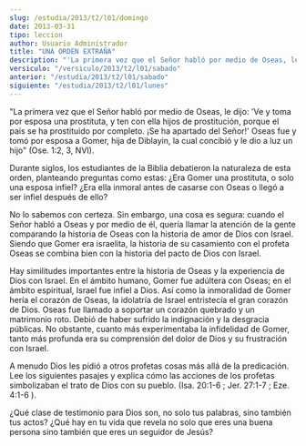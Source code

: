 ```yaml
---
slug: /estudia/2013/t2/l01/domingo
date: 2013-03-31
tipo: leccion
author: Usuario Administrador
title: "UNA ORDEN EXTRAÑA"
description: "'La primera vez que el Señor habló por medio de Oseas, le dijo: 'Ve y toma por esposa una prostituta, y ten con ella hijos de prostitución, porque el país se ha prostituido por completo. ¡Se ha apartado del Señor!' Oseas fue y tomó por esposa a Gomer, hija de Diblayin, la cual concibió y le dio a luz un hijo' (Ose. 1:2, 3, NVI)."
versiculo: "/versiculo/2013/t2/l01/sabado"
anterior: "/estudia/2013/t2/l01/sabado"
siguiente: "/estudia/2013/t2/l01/lunes"
---
```


"La primera vez que el Señor habló por medio de Oseas, le dijo: 'Ve y toma por esposa una prostituta, y ten con ella hijos de prostitución, porque el país se ha prostituido por completo. ¡Se ha apartado del Señor!' Oseas fue y tomó por esposa a Gomer, hija de Diblayin, la cual concibió y le dio a luz un hijo" (Ose. 1:2, 3, NVI).

Durante siglos, los estudiantes de la Biblia debatieron la naturaleza de esta orden, planteando preguntas como estas: ¿Era Gomer una prostituta, o solo una esposa infiel? ¿Era ella inmoral antes de casarse con Oseas o llegó a ser infiel después de ello?

No lo sabemos con certeza. Sin embargo, una cosa es segura: cuando el Señor habló a Oseas y por medio de él, quería llamar la atención de la gente comparando la historia de Oseas con la historia de amor de Dios con Israel. Siendo que Gomer era israelita, la historia de su casamiento con el profeta Oseas se combina bien con la historia del pacto de Dios con Israel.

Hay similitudes importantes entre la historia de Oseas y la experiencia de Dios con Israel. En el ámbito humano, Gomer fue adúltera con Oseas; en el ám­bito espiritual, Israel fue infiel a Dios. Así como la inmoralidad de Gomer hería el corazón de Oseas, la idolatría de Israel entristecía el gran corazón de Dios. Oseas fue llamado a soportar un corazón quebrado y un matrimonio roto. Debió de haber sufrido la indignación y la desgracia públicas. No obstante, cuanto más experimentaba la infidelidad de Gomer, tanto más profunda era su comprensión del dolor de Dios y su frustración con Israel.

A menudo Dios les pidió a otros profetas cosas más allá de la pre­dicación. Lee los siguientes pasajes y explica cómo las acciones de los profetas simbolizaban el trato de Dios con su pueblo. (Isa. 20:1-6 ; Jer. 27:1-7 ; Eze. 4:1-6 ).

¿Qué clase de testimonio para Dios son, no solo tus palabras, sino también tus actos? ¿Qué hay en tu vida que revela no solo que eres una buena persona sino también que eres un seguidor de Jesús?
